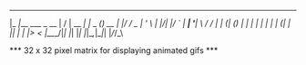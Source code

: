  ___                  __  __       _        _      
|_ _|___ ___  _ __   |  \/  | __ _| |_ _ __(_)_  __
 | |/ __/ _ \| '_ \  | |\/| |/ _` | __| '__| \ \/ /
 | | (_| (_) | | | | | |  | | (_| | |_| |  | |>  < 
|___\___\___/|_| |_| |_|  |_|\__,_|\__|_|  |_/_/\_\

*** 32 x 32 pixel matrix for displaying animated gifs ***                                                   
